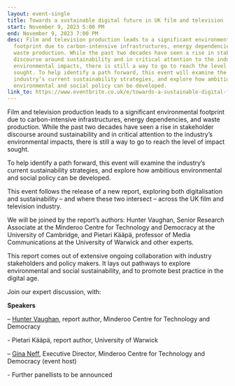 ```yaml
---
layout: event-single
title: Towards a sustainable digital future in UK film and television
start: November 9, 2023 5:00 PM
end: November 9, 2023 7:00 PM
desc: Film and television production leads to a significant environmental
  footprint due to carbon-intensive infrastructures, energy dependencies, and
  waste production. While the past two decades have seen a rise in stakeholder
  discourse around sustainability and in critical attention to the industry’s
  environmental impacts, there is still a way to go to reach the level of impact
  sought. To help identify a path forward, this event will examine the
  industry’s current sustainability strategies, and explore how ambitious
  environmental and social policy can be developed.
link_to: https://www.eventbrite.co.uk/e/towards-a-sustainable-digital-future-in-uk-film-and-television-tickets-728756810237?aff=oddtdtcreator
---
```

Film and television production leads to a significant environmental footprint due to carbon-intensive infrastructures, energy dependencies, and waste production. While the past two decades have seen a rise in stakeholder discourse around sustainability and in critical attention to the industry’s environmental impacts, there is still a way to go to reach the level of impact sought. 

To help identify a path forward, this event will examine the industry’s current sustainability strategies, and explore how ambitious environmental and social policy can be developed.

This event follows the release of a new report, exploring both digitalisation and sustainability – and where these two intersect – across the UK film and television industry.

We will be joined by the report’s authors: Hunter Vaughan, Senior Research Associate at the Minderoo Centre for Technology and Democracy at the University of Cambridge, and Pietari Kääpä, professor of Media Communications at the University of Warwick and other experts. 

This report comes out of extensive ongoing collaboration with industry stakeholders and policy makers. It lays out pathways to explore environmental and social sustainability, and to promote best practice in the digital age.

Join our expert discussion, with:

**Speakers** 

– [Hunter Vaughan](https://www.mctd.ac.uk/team-members/hunter-vaughan/), report author, Minderoo Centre for Technology and Democracy

\- Pietari Kääpä, report author, University of Warwick

– [Gina Neff](https://www.mctd.ac.uk/team-members/gina-neff/), Executive Director, Minderoo Centre for Technology and Democracy (event host)

\- Further panellists to be announced